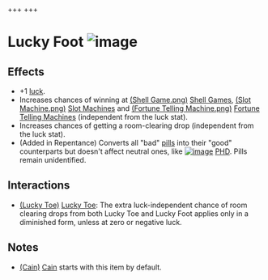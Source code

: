 +++
+++

 # Lucky Foot ![image](/image/Lucky_Foot.png) 


Effects
---------


* +1 [luck](/wiki/Luck "Luck").
* Increases chances of winning at [(Shell Game.png)](https://static.wikia.nocookie.net/bindingofisaacre_gamepedia/images/0/01/Shell_Game.png/revision/latest?cb=20210825012352) [Shell Games](/wiki/Beggar#Shell_Game "Beggar"), [(Slot Machine.png)](https://static.wikia.nocookie.net/bindingofisaacre_gamepedia/images/f/fe/Slot_Machine.png/revision/latest?cb=20210825012434) [Slot Machines](/wiki/Machines#Slot_Machine "Machines") and [(Fortune Telling Machine.png)](https://static.wikia.nocookie.net/bindingofisaacre_gamepedia/images/c/c6/Fortune_Telling_Machine.png/revision/latest?cb=20210821120636) [Fortune Telling Machines](/wiki/Machines#Fortune_Telling_Machine "Machines") (independent from the luck stat).
* Increases chances of getting a room-clearing drop (independent from the luck stat).
* (Added in Repentance) Converts all "bad" [pills](/wiki/Pill "Pill") into their "good" counterparts but doesn't affect neutral ones, like [![image](/image/PHD.png)](/wiki/PHD "PHD") [PHD](/wiki/PHD "PHD"). Pills remain unidentified.


Interactions
--------------


* [(Lucky Toe)](/wiki/Lucky_Toe "Lucky Toe") [Lucky Toe](/wiki/Lucky_Toe "Lucky Toe"): The extra luck-independent chance of room clearing drops from both Lucky Toe and Lucky Foot applies only in a diminished form, unless at zero or negative luck.


Notes
-------


* [(Cain)](/wiki/Cain "Cain") [Cain](/wiki/Cain "Cain") starts with this item by default.


